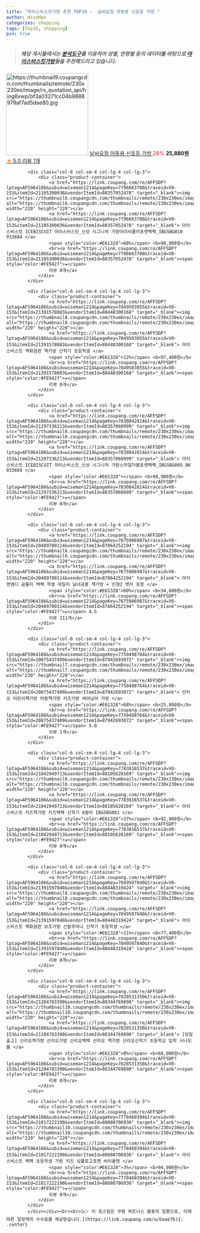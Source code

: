 ```yaml
---
title: "아이스비스킷가방 추천 TOP10 -  날씨요정 아동용 신호등 가방 "
author: WiseMan
categories: shopping
tags: [Top10, shopping]
pin: true
---
```


> ##### 해당 게시물에서는 [**분석도구**](https://itemscout.io/)를 이용하여 **성별**, **연령별** 등의 데이터를 바탕으로 [**아이스비스킷가방**](https://link.coupang.com/a/baae76)들을 추천해드리고 있습니다.
<div class="container"><div class="row">
            <div class="col-6 col-sm-4 col-lg-4 col-lg-3">
                <div class="product-container">
                    <a href="https://link.coupang.com/re/AFFSDP?lptag=AF5964186&subid=wiseman1214&pageKey=7772378175&traceid=V0-153&itemId=20986669690&vendorItemId=88051091045" target="_blank"><img src="https://thumbnail9.coupangcdn.com/thumbnails/remote/230x230ex/image/rs_quotation_api/hing6xwp/bf3a03271cc04b9888979af7ad5dae80.jpg" alt="https://thumbnail9.coupangcdn.com/thumbnails/remote/230x230ex/image/rs_quotation_api/hing6xwp/bf3a03271cc04b9888979af7ad5dae80.jpg" width="220" height="220"></a>
                    <a href="https://link.coupang.com/re/AFFSDP?lptag=AF5964186&subid=wiseman1214&pageKey=7772378175&traceid=V0-153&itemId=20986669690&vendorItemId=88051091045" target="_blank"> 날씨요정 아동용 신호등 가방 </a>
                    <span style="color:#E61328">28%</span> <b>25,880원</b>
                    <br><a href="https://link.coupang.com/re/AFFSDP?lptag=AF5964186&subid=wiseman1214&pageKey=7772378175&traceid=V0-153&itemId=20986669690&vendorItemId=88051091045" target="_blank"><span style="color:#FE9427">★</span> 5.0
                    리뷰 1개</a>
                </div>
            </div>
            
            <div class="col-6 col-sm-4 col-lg-4 col-lg-3">
                <div class="product-container">
                    <a href="https://link.coupang.com/re/AFFSDP?lptag=AF5964186&subid=wiseman1214&pageKey=7796663708&traceid=V0-153&itemId=21105300036&vendorItemId=88357052478" target="_blank"><img src="https://thumbnail6.coupangcdn.com/thumbnails/remote/230x230ex/image/vendor_inventory/f295/6f54b1056804182b25dec899657c7efa000b91aad919cc7fd46e5de3af58.jpg" alt="https://thumbnail6.coupangcdn.com/thumbnails/remote/230x230ex/image/vendor_inventory/f295/6f54b1056804182b25dec899657c7efa000b91aad919cc7fd46e5de3af58.jpg" width="220" height="220"></a>
                    <a href="https://link.coupang.com/re/AFFSDP?lptag=AF5964186&subid=wiseman1214&pageKey=7796663708&traceid=V0-153&itemId=21105300036&vendorItemId=88357052478" target="_blank"> 아이스비스킷 ICEBISCUIT 아이스비스킷_신상 시그니처 가방아이비쿨러포켓백팩_IBG5BG010 933684 </a>
                    <span style="color:#E61328">68%</span> <b>98,900원</b>
                    <br><a href="https://link.coupang.com/re/AFFSDP?lptag=AF5964186&subid=wiseman1214&pageKey=7796663708&traceid=V0-153&itemId=21105300036&vendorItemId=88357052478" target="_blank"><span style="color:#FE9427">★</span> 
                    리뷰 0개</a>
                </div>
            </div>
            
            <div class="col-6 col-sm-4 col-lg-4 col-lg-3">
                <div class="product-container">
                    <a href="https://link.coupang.com/re/AFFSDP?lptag=AF5964186&subid=wiseman1214&pageKey=7849503055&traceid=V0-153&itemId=21391578083&vendorItemId=88448300168" target="_blank"><img src="https://thumbnail8.coupangcdn.com/thumbnails/remote/230x230ex/image/vendor_inventory/1ffb/ecebf5456cc20f54735b77c3bdc6dba0d43e7b111f8ff8c36a3d67f6fa58.jpg" alt="https://thumbnail8.coupangcdn.com/thumbnails/remote/230x230ex/image/vendor_inventory/1ffb/ecebf5456cc20f54735b77c3bdc6dba0d43e7b111f8ff8c36a3d67f6fa58.jpg" width="220" height="220"></a>
                    <a href="https://link.coupang.com/re/AFFSDP?lptag=AF5964186&subid=wiseman1214&pageKey=7849503055&traceid=V0-153&itemId=21391578083&vendorItemId=88448300168" target="_blank"> 아이스비스킷 백화점판 책가방 신학기 초등학생 </a>
                    <span style="color:#E61328">12%</span> <b>97,400원</b>
                    <br><a href="https://link.coupang.com/re/AFFSDP?lptag=AF5964186&subid=wiseman1214&pageKey=7849503055&traceid=V0-153&itemId=21391578083&vendorItemId=88448300168" target="_blank"><span style="color:#FE9427">★</span> 
                    리뷰 0개</a>
                </div>
            </div>
            
            <div class="col-6 col-sm-4 col-lg-4 col-lg-3">
                <div class="product-container">
                    <a href="https://link.coupang.com/re/AFFSDP?lptag=AF5964186&subid=wiseman1214&pageKey=7830842814&traceid=V0-153&itemId=21297336213&vendorItemId=88357068999" target="_blank"><img src="https://thumbnail6.coupangcdn.com/thumbnails/remote/230x230ex/image/vendor_inventory/7244/30a2921956f96a4e0cef250e60e89b9128dee3d38889ce9941a5abe45991.jpg" alt="https://thumbnail6.coupangcdn.com/thumbnails/remote/230x230ex/image/vendor_inventory/7244/30a2921956f96a4e0cef250e60e89b9128dee3d38889ce9941a5abe45991.jpg" width="220" height="220"></a>
                    <a href="https://link.coupang.com/re/AFFSDP?lptag=AF5964186&subid=wiseman1214&pageKey=7830842814&traceid=V0-153&itemId=21297336213&vendorItemId=88357068999" target="_blank"> 아이스비스킷 ICEBISCUIT 아이스비스킷_신상 시그니처 가방스마일더블포켓백팩_IBG5BG005_BK 933669 </a>
                    <span style="color:#E61328"></span> <b>98,900원</b>
                    <br><a href="https://link.coupang.com/re/AFFSDP?lptag=AF5964186&subid=wiseman1214&pageKey=7830842814&traceid=V0-153&itemId=21297336213&vendorItemId=88357068999" target="_blank"><span style="color:#FE9427">★</span> 
                    리뷰 0개</a>
                </div>
            </div>
            
            <div class="col-6 col-sm-4 col-lg-4 col-lg-3">
                <div class="product-container">
                    <a href="https://link.coupang.com/re/AFFSDP?lptag=AF5964186&subid=wiseman1214&pageKey=7675906987&traceid=V0-153&itemId=20489700114&vendorItemId=87864252194" target="_blank"><img src="https://thumbnail6.coupangcdn.com/thumbnails/remote/230x230ex/image/vendor_inventory/0e27/83948fd05cc678ea6a23f9eebafc59a6335dfe5571ea1cbed1c85af1ffb6.jpg" alt="https://thumbnail6.coupangcdn.com/thumbnails/remote/230x230ex/image/vendor_inventory/0e27/83948fd05cc678ea6a23f9eebafc59a6335dfe5571ea1cbed1c85af1ffb6.jpg" width="220" height="220"></a>
                    <a href="https://link.coupang.com/re/AFFSDP?lptag=AF5964186&subid=wiseman1214&pageKey=7675906987&traceid=V0-153&itemId=20489700114&vendorItemId=87864252194" target="_blank"> 아이엔엠디 곰돌이 백팩 학생 데일리 남녀공용 책가방 + 인형2 뱃지 포함 </a>
                    <span style="color:#E61328">60%</span> <b>34,800원</b>
                    <br><a href="https://link.coupang.com/re/AFFSDP?lptag=AF5964186&subid=wiseman1214&pageKey=7675906987&traceid=V0-153&itemId=20489700114&vendorItemId=87864252194" target="_blank"><span style="color:#FE9427">★</span> 4.5
                    리뷰 211개</a>
                </div>
            </div>
            
            <div class="col-6 col-sm-4 col-lg-4 col-lg-3">
                <div class="product-container">
                    <a href="https://link.coupang.com/re/AFFSDP?lptag=AF5964186&subid=wiseman1214&pageKey=7750498764&traceid=V0-153&itemId=20875437409&vendorItemId=87942693072" target="_blank"><img src="https://thumbnail7.coupangcdn.com/thumbnails/remote/230x230ex/image/vendor_inventory/b14c/facab23416ebf925f0ca8b6a491b2da990e73a96d21d95d0b2e7c049cd9f.jpg" alt="https://thumbnail7.coupangcdn.com/thumbnails/remote/230x230ex/image/vendor_inventory/b14c/facab23416ebf925f0ca8b6a491b2da990e73a96d21d95d0b2e7c049cd9f.jpg" width="220" height="220"></a>
                    <a href="https://link.coupang.com/re/AFFSDP?lptag=AF5964186&subid=wiseman1214&pageKey=7750498764&traceid=V0-153&itemId=20875437409&vendorItemId=87942693072" target="_blank"> 산리오 어린이책가방 아동책가방 키즈가방 여아남아 가방 </a>
                    <span style="color:#E61328">68%</span> <b>25,800원</b>
                    <br><a href="https://link.coupang.com/re/AFFSDP?lptag=AF5964186&subid=wiseman1214&pageKey=7750498764&traceid=V0-153&itemId=20875437409&vendorItemId=87942693072" target="_blank"><span style="color:#FE9427">★</span> 5.0
                    리뷰 1개</a>
                </div>
            </div>
            
            <div class="col-6 col-sm-4 col-lg-4 col-lg-3">
                <div class="product-container">
                    <a href="https://link.coupang.com/re/AFFSDP?lptag=AF5964186&subid=wiseman1214&pageKey=7783816537&traceid=V0-153&itemId=21042949713&vendorItemId=88105628169" target="_blank"><img src="https://thumbnail6.coupangcdn.com/thumbnails/remote/230x230ex/image/vendor_inventory/ca43/12d5a9348a0c0d127c08d06d8b99f03e32720af98207a0e4bb9038fc93d7.jpg" alt="https://thumbnail6.coupangcdn.com/thumbnails/remote/230x230ex/image/vendor_inventory/ca43/12d5a9348a0c0d127c08d06d8b99f03e32720af98207a0e4bb9038fc93d7.jpg" width="220" height="220"></a>
                    <a href="https://link.coupang.com/re/AFFSDP?lptag=AF5964186&subid=wiseman1214&pageKey=7783816537&traceid=V0-153&itemId=21042949713&vendorItemId=88105628169" target="_blank"> 아이스비스킷 키즈책가방 키즈백팩 신학기 6컬러 IBG5BG001 </a>
                    <span style="color:#E61328">37%</span> <b>92,800원</b>
                    <br><a href="https://link.coupang.com/re/AFFSDP?lptag=AF5964186&subid=wiseman1214&pageKey=7783816537&traceid=V0-153&itemId=21042949713&vendorItemId=88105628169" target="_blank"><span style="color:#FE9427">★</span> 
                    리뷰 0개</a>
                </div>
            </div>
            
            <div class="col-6 col-sm-4 col-lg-4 col-lg-3">
                <div class="product-container">
                    <a href="https://link.coupang.com/re/AFFSDP?lptag=AF5964186&subid=wiseman1214&pageKey=7849507840&traceid=V0-153&itemId=21391597840&vendorItemId=88448319424" target="_blank"><img src="https://thumbnail8.coupangcdn.com/thumbnails/remote/230x230ex/image/vendor_inventory/1ffb/ecebf5456cc20f54735b77c3bdc6dba0d43e7b111f8ff8c36a3d67f6fa58.jpg" alt="https://thumbnail8.coupangcdn.com/thumbnails/remote/230x230ex/image/vendor_inventory/1ffb/ecebf5456cc20f54735b77c3bdc6dba0d43e7b111f8ff8c36a3d67f6fa58.jpg" width="220" height="220"></a>
                    <a href="https://link.coupang.com/re/AFFSDP?lptag=AF5964186&subid=wiseman1214&pageKey=7849507840&traceid=V0-153&itemId=21391597840&vendorItemId=88448319424" target="_blank"> 아이스비스킷 백화점판 보조가방 신발주머니 신학기 초등학생 </a>
                    <span style="color:#E61328">11%</span> <b>77,400원</b>
                    <br><a href="https://link.coupang.com/re/AFFSDP?lptag=AF5964186&subid=wiseman1214&pageKey=7849507840&traceid=V0-153&itemId=21391597840&vendorItemId=88448319424" target="_blank"><span style="color:#FE9427">★</span> 
                    리뷰 0개</a>
                </div>
            </div>
            
            <div class="col-6 col-sm-4 col-lg-4 col-lg-3">
                <div class="product-container">
                    <a href="https://link.coupang.com/re/AFFSDP?lptag=AF5964186&subid=wiseman1214&pageKey=7828531350&traceid=V0-153&itemId=21284783390&vendorItemId=88344769898" target="_blank"><img src="https://thumbnail10.coupangcdn.com/thumbnails/remote/230x230ex/image/vendor_inventory/8a09/550f211af557e62b4e159bfa7bd18a8f91cae5504a63d0387e9b3843f8a7.jpg" alt="https://thumbnail10.coupangcdn.com/thumbnails/remote/230x230ex/image/vendor_inventory/8a09/550f211af557e62b4e159bfa7bd18a8f91cae5504a63d0387e9b3843f8a7.jpg" width="220" height="220"></a>
                    <a href="https://link.coupang.com/re/AFFSDP?lptag=AF5964186&subid=wiseman1214&pageKey=7828531350&traceid=V0-153&itemId=21284783390&vendorItemId=88344769898" target="_blank"> [당일출고] 산리오책가방 산리오가방 산리오백팩 산리오 책가방 산리오신학기 초등학교 입학 시나모롤 </a>
                    <span style="color:#E61328">8%</span> <b>68,000원</b>
                    <br><a href="https://link.coupang.com/re/AFFSDP?lptag=AF5964186&subid=wiseman1214&pageKey=7828531350&traceid=V0-153&itemId=21284783390&vendorItemId=88344769898" target="_blank"><span style="color:#FE9427">★</span> 
                    리뷰 0개</a>
                </div>
            </div>
            
            <div class="col-6 col-sm-4 col-lg-4 col-lg-3">
                <div class="product-container">
                    <a href="https://link.coupang.com/re/AFFSDP?lptag=AF5964186&subid=wiseman1214&pageKey=7778460394&traceid=V0-153&itemId=21017222190&vendorItemId=88080706936" target="_blank"><img src="https://thumbnail10.coupangcdn.com/thumbnails/remote/230x230ex/image/vendor_inventory/2233/4d986ffec14997b41fc601029b20e9872b4ec7eb642b94e1fe8f1a1f3cb5.jpg" alt="https://thumbnail10.coupangcdn.com/thumbnails/remote/230x230ex/image/vendor_inventory/2233/4d986ffec14997b41fc601029b20e9872b4ec7eb642b94e1fe8f1a1f3cb5.jpg" width="220" height="220"></a>
                    <a href="https://link.coupang.com/re/AFFSDP?lptag=AF5964186&subid=wiseman1214&pageKey=7778460394&traceid=V0-153&itemId=21017222190&vendorItemId=88080706936" target="_blank"> 아이스비스킷 백팩 초등학생 가방 키즈 심볼로고포켓 바이올렛 </a>
                    <span style="color:#E61328">3%</span> <b>94,900원</b>
                    <br><a href="https://link.coupang.com/re/AFFSDP?lptag=AF5964186&subid=wiseman1214&pageKey=7778460394&traceid=V0-153&itemId=21017222190&vendorItemId=88080706936" target="_blank"><span style="color:#FE9427">★</span> 
                    리뷰 0개</a>
                </div>
            </div>
            </div></div><br><br>[👉 이 포스팅은 쿠팡 파트너스 활동의 일환으로, 이에 따른 일정액의 수수료를 제공받습니다.](https://link.coupang.com/a/baae76){: .center}